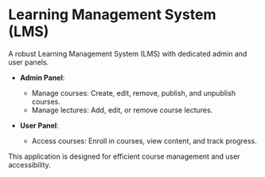 # Learning Management System (LMS)

A robust Learning Management System (LMS) with dedicated admin and user panels. 

- **Admin Panel**: 
  - Manage courses: Create, edit, remove, publish, and unpublish courses.
  - Manage lectures: Add, edit, or remove course lectures.

- **User Panel**: 
  - Access courses: Enroll in courses, view content, and track progress.

This application is designed for efficient course management and user accessibility.
